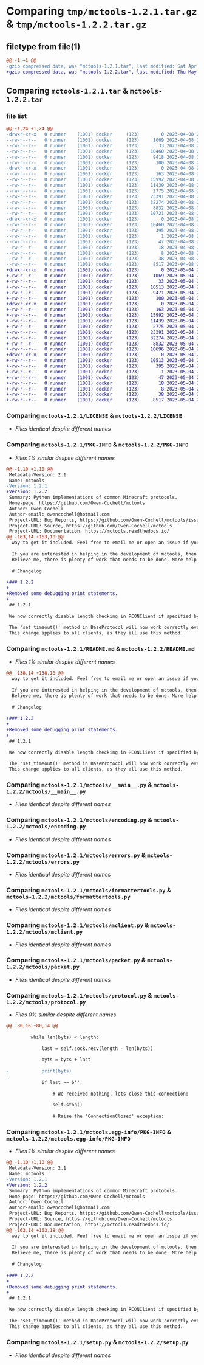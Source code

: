 # Comparing `tmp/mctools-1.2.1.tar.gz` & `tmp/mctools-1.2.2.tar.gz`

## filetype from file(1)

```diff
@@ -1 +1 @@
-gzip compressed data, was "mctools-1.2.1.tar", last modified: Sat Apr  8 20:11:14 2023, max compression
+gzip compressed data, was "mctools-1.2.2.tar", last modified: Thu May  4 21:55:16 2023, max compression
```

## Comparing `mctools-1.2.1.tar` & `mctools-1.2.2.tar`

### file list

```diff
@@ -1,24 +1,24 @@
-drwxr-xr-x   0 runner    (1001) docker     (123)        0 2023-04-08 20:11:14.235259 mctools-1.2.1/
--rw-r--r--   0 runner    (1001) docker     (123)     1069 2023-04-08 20:10:58.000000 mctools-1.2.1/LICENSE
--rw-r--r--   0 runner    (1001) docker     (123)       33 2023-04-08 20:10:58.000000 mctools-1.2.1/MANIFEST.in
--rw-r--r--   0 runner    (1001) docker     (123)    10460 2023-04-08 20:11:14.235259 mctools-1.2.1/PKG-INFO
--rw-r--r--   0 runner    (1001) docker     (123)     9418 2023-04-08 20:10:58.000000 mctools-1.2.1/README.md
--rw-r--r--   0 runner    (1001) docker     (123)      100 2023-04-08 20:10:58.000000 mctools-1.2.1/mcli.py
-drwxr-xr-x   0 runner    (1001) docker     (123)        0 2023-04-08 20:11:14.231259 mctools-1.2.1/mctools/
--rw-r--r--   0 runner    (1001) docker     (123)      163 2023-04-08 20:10:58.000000 mctools-1.2.1/mctools/__init__.py
--rw-r--r--   0 runner    (1001) docker     (123)    15992 2023-04-08 20:10:58.000000 mctools-1.2.1/mctools/__main__.py
--rw-r--r--   0 runner    (1001) docker     (123)    11439 2023-04-08 20:10:58.000000 mctools-1.2.1/mctools/encoding.py
--rw-r--r--   0 runner    (1001) docker     (123)     2775 2023-04-08 20:10:58.000000 mctools-1.2.1/mctools/errors.py
--rw-r--r--   0 runner    (1001) docker     (123)    23391 2023-04-08 20:10:58.000000 mctools-1.2.1/mctools/formattertools.py
--rw-r--r--   0 runner    (1001) docker     (123)    32274 2023-04-08 20:10:58.000000 mctools-1.2.1/mctools/mclient.py
--rw-r--r--   0 runner    (1001) docker     (123)     8832 2023-04-08 20:10:58.000000 mctools-1.2.1/mctools/packet.py
--rw-r--r--   0 runner    (1001) docker     (123)    10721 2023-04-08 20:10:58.000000 mctools-1.2.1/mctools/protocol.py
-drwxr-xr-x   0 runner    (1001) docker     (123)        0 2023-04-08 20:11:14.235259 mctools-1.2.1/mctools.egg-info/
--rw-r--r--   0 runner    (1001) docker     (123)    10460 2023-04-08 20:11:14.000000 mctools-1.2.1/mctools.egg-info/PKG-INFO
--rw-r--r--   0 runner    (1001) docker     (123)      395 2023-04-08 20:11:14.000000 mctools-1.2.1/mctools.egg-info/SOURCES.txt
--rw-r--r--   0 runner    (1001) docker     (123)        1 2023-04-08 20:11:14.000000 mctools-1.2.1/mctools.egg-info/dependency_links.txt
--rw-r--r--   0 runner    (1001) docker     (123)       47 2023-04-08 20:11:14.000000 mctools-1.2.1/mctools.egg-info/entry_points.txt
--rw-r--r--   0 runner    (1001) docker     (123)       18 2023-04-08 20:11:14.000000 mctools-1.2.1/mctools.egg-info/requires.txt
--rw-r--r--   0 runner    (1001) docker     (123)        8 2023-04-08 20:11:14.000000 mctools-1.2.1/mctools.egg-info/top_level.txt
--rw-r--r--   0 runner    (1001) docker     (123)       38 2023-04-08 20:11:14.235259 mctools-1.2.1/setup.cfg
--rw-r--r--   0 runner    (1001) docker     (123)     8517 2023-04-08 20:10:58.000000 mctools-1.2.1/setup.py
+drwxr-xr-x   0 runner    (1001) docker     (123)        0 2023-05-04 21:55:16.414484 mctools-1.2.2/
+-rw-r--r--   0 runner    (1001) docker     (123)     1069 2023-05-04 21:54:58.000000 mctools-1.2.2/LICENSE
+-rw-r--r--   0 runner    (1001) docker     (123)       33 2023-05-04 21:54:58.000000 mctools-1.2.2/MANIFEST.in
+-rw-r--r--   0 runner    (1001) docker     (123)    10513 2023-05-04 21:55:16.414484 mctools-1.2.2/PKG-INFO
+-rw-r--r--   0 runner    (1001) docker     (123)     9471 2023-05-04 21:54:58.000000 mctools-1.2.2/README.md
+-rw-r--r--   0 runner    (1001) docker     (123)      100 2023-05-04 21:54:58.000000 mctools-1.2.2/mcli.py
+drwxr-xr-x   0 runner    (1001) docker     (123)        0 2023-05-04 21:55:16.410484 mctools-1.2.2/mctools/
+-rw-r--r--   0 runner    (1001) docker     (123)      163 2023-05-04 21:54:58.000000 mctools-1.2.2/mctools/__init__.py
+-rw-r--r--   0 runner    (1001) docker     (123)    15992 2023-05-04 21:54:58.000000 mctools-1.2.2/mctools/__main__.py
+-rw-r--r--   0 runner    (1001) docker     (123)    11439 2023-05-04 21:54:58.000000 mctools-1.2.2/mctools/encoding.py
+-rw-r--r--   0 runner    (1001) docker     (123)     2775 2023-05-04 21:54:58.000000 mctools-1.2.2/mctools/errors.py
+-rw-r--r--   0 runner    (1001) docker     (123)    23391 2023-05-04 21:54:58.000000 mctools-1.2.2/mctools/formattertools.py
+-rw-r--r--   0 runner    (1001) docker     (123)    32274 2023-05-04 21:54:58.000000 mctools-1.2.2/mctools/mclient.py
+-rw-r--r--   0 runner    (1001) docker     (123)     8832 2023-05-04 21:54:58.000000 mctools-1.2.2/mctools/packet.py
+-rw-r--r--   0 runner    (1001) docker     (123)    10696 2023-05-04 21:54:58.000000 mctools-1.2.2/mctools/protocol.py
+drwxr-xr-x   0 runner    (1001) docker     (123)        0 2023-05-04 21:55:16.414484 mctools-1.2.2/mctools.egg-info/
+-rw-r--r--   0 runner    (1001) docker     (123)    10513 2023-05-04 21:55:16.000000 mctools-1.2.2/mctools.egg-info/PKG-INFO
+-rw-r--r--   0 runner    (1001) docker     (123)      395 2023-05-04 21:55:16.000000 mctools-1.2.2/mctools.egg-info/SOURCES.txt
+-rw-r--r--   0 runner    (1001) docker     (123)        1 2023-05-04 21:55:16.000000 mctools-1.2.2/mctools.egg-info/dependency_links.txt
+-rw-r--r--   0 runner    (1001) docker     (123)       47 2023-05-04 21:55:16.000000 mctools-1.2.2/mctools.egg-info/entry_points.txt
+-rw-r--r--   0 runner    (1001) docker     (123)       18 2023-05-04 21:55:16.000000 mctools-1.2.2/mctools.egg-info/requires.txt
+-rw-r--r--   0 runner    (1001) docker     (123)        8 2023-05-04 21:55:16.000000 mctools-1.2.2/mctools.egg-info/top_level.txt
+-rw-r--r--   0 runner    (1001) docker     (123)       38 2023-05-04 21:55:16.414484 mctools-1.2.2/setup.cfg
+-rw-r--r--   0 runner    (1001) docker     (123)     8517 2023-05-04 21:54:58.000000 mctools-1.2.2/setup.py
```

### Comparing `mctools-1.2.1/LICENSE` & `mctools-1.2.2/LICENSE`

 * *Files identical despite different names*

### Comparing `mctools-1.2.1/PKG-INFO` & `mctools-1.2.2/PKG-INFO`

 * *Files 1% similar despite different names*

```diff
@@ -1,10 +1,10 @@
 Metadata-Version: 2.1
 Name: mctools
-Version: 1.2.1
+Version: 1.2.2
 Summary: Python implementations of common Minecraft protocols.
 Home-page: https://github.com/Owen-Cochell/mctools
 Author: Owen Cochell
 Author-email: owencochell@hotmail.com
 Project-URL: Bug Reports, https://github.com/Owen-Cochell/mctools/issues
 Project-URL: Source, https://github.com/Owen-Cochell/mctools
 Project-URL: Documentation, https://mctools.readthedocs.io/
@@ -163,14 +163,18 @@
  way to get it included. Feel free to email me or open an issue if you have any problems.
 
  If you are interested in helping in the development of mctools, then send me an email, and we can get talking!
  Believe me, there is plenty of work that needs to be done. More help would be greatly appreciated!
 
  # Changelog
 
+### 1.2.2
+
+Removed some debugging print statements.
+
 ## 1.2.1
 
 We now correctly disable length checking in RCONClient if specified by the user.
 
 The 'set_timeout()' method in BaseProtocol will now work correctly even if the protocol object is not started.
 This change applies to all clients, as they all use this method.
```

### Comparing `mctools-1.2.1/README.md` & `mctools-1.2.2/README.md`

 * *Files 1% similar despite different names*

```diff
@@ -138,14 +138,18 @@
  way to get it included. Feel free to email me or open an issue if you have any problems.
 
  If you are interested in helping in the development of mctools, then send me an email, and we can get talking!
  Believe me, there is plenty of work that needs to be done. More help would be greatly appreciated!
 
  # Changelog
 
+### 1.2.2
+
+Removed some debugging print statements.
+
 ## 1.2.1
 
 We now correctly disable length checking in RCONClient if specified by the user.
 
 The 'set_timeout()' method in BaseProtocol will now work correctly even if the protocol object is not started.
 This change applies to all clients, as they all use this method.
```

### Comparing `mctools-1.2.1/mctools/__main__.py` & `mctools-1.2.2/mctools/__main__.py`

 * *Files identical despite different names*

### Comparing `mctools-1.2.1/mctools/encoding.py` & `mctools-1.2.2/mctools/encoding.py`

 * *Files identical despite different names*

### Comparing `mctools-1.2.1/mctools/errors.py` & `mctools-1.2.2/mctools/errors.py`

 * *Files identical despite different names*

### Comparing `mctools-1.2.1/mctools/formattertools.py` & `mctools-1.2.2/mctools/formattertools.py`

 * *Files identical despite different names*

### Comparing `mctools-1.2.1/mctools/mclient.py` & `mctools-1.2.2/mctools/mclient.py`

 * *Files identical despite different names*

### Comparing `mctools-1.2.1/mctools/packet.py` & `mctools-1.2.2/mctools/packet.py`

 * *Files identical despite different names*

### Comparing `mctools-1.2.1/mctools/protocol.py` & `mctools-1.2.2/mctools/protocol.py`

 * *Files 0% similar despite different names*

```diff
@@ -80,16 +80,14 @@
 
         while len(byts) < length:
 
             last = self.sock.recv(length - len(byts))
 
             byts = byts + last
 
-            print(byts)
-
             if last == b'':
 
                 # We received nothing, lets close this connection:
 
                 self.stop()
 
                 # Raise the 'ConnectionClosed' exception:
```

### Comparing `mctools-1.2.1/mctools.egg-info/PKG-INFO` & `mctools-1.2.2/mctools.egg-info/PKG-INFO`

 * *Files 1% similar despite different names*

```diff
@@ -1,10 +1,10 @@
 Metadata-Version: 2.1
 Name: mctools
-Version: 1.2.1
+Version: 1.2.2
 Summary: Python implementations of common Minecraft protocols.
 Home-page: https://github.com/Owen-Cochell/mctools
 Author: Owen Cochell
 Author-email: owencochell@hotmail.com
 Project-URL: Bug Reports, https://github.com/Owen-Cochell/mctools/issues
 Project-URL: Source, https://github.com/Owen-Cochell/mctools
 Project-URL: Documentation, https://mctools.readthedocs.io/
@@ -163,14 +163,18 @@
  way to get it included. Feel free to email me or open an issue if you have any problems.
 
  If you are interested in helping in the development of mctools, then send me an email, and we can get talking!
  Believe me, there is plenty of work that needs to be done. More help would be greatly appreciated!
 
  # Changelog
 
+### 1.2.2
+
+Removed some debugging print statements.
+
 ## 1.2.1
 
 We now correctly disable length checking in RCONClient if specified by the user.
 
 The 'set_timeout()' method in BaseProtocol will now work correctly even if the protocol object is not started.
 This change applies to all clients, as they all use this method.
```

### Comparing `mctools-1.2.1/setup.py` & `mctools-1.2.2/setup.py`

 * *Files identical despite different names*

